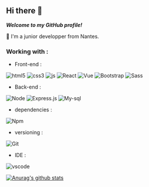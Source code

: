 ## Hi there 👋

***Welcome to my GitHub profile!***

🌱 I'm a junior developper from Nantes.


### Working with :

- Front-end :  

![html5](https://img.shields.io/badge/HTML5-E34F26?style=for-the-badge&logo=html5&logoColor=white)
![css3](https://img.shields.io/badge/CSS3-1572B6?style=for-the-badge&logo=css3&logoColor=white)
![js](https://img.shields.io/badge/JavaScript-F7DF1E?style=for-the-badge&logo=javascript&logoColor=black)
![React](https://img.shields.io/badge/React-20232A?style=for-the-badge&logo=react&logoColor=61DAFB)
![Vue](https://img.shields.io/badge/Vue.js-35495E?style=for-the-badge&logo=vue.js&logoColor=4FC08D)
![Bootstrap](https://img.shields.io/badge/Bootstrap-563D7C?style=for-the-badge&logo=bootstrap&logoColor=white)
![Sass](	https://img.shields.io/badge/Sass-CC6699?style=for-the-badge&logo=sass&logoColor=white)


- Back-end :

![Node](https://img.shields.io/badge/Node.js-43853D?style=for-the-badge&logo=node.js&logoColor=white)
![Express.js](https://img.shields.io/badge/Express.js-404D59?style=for-the-badge&logo=express&logoColor=white)
![My-sql](https://img.shields.io/badge/MySQL-00000F?style=for-the-badge&logo=mysql&logoColor=white)


- dependencies :   

![Npm](https://img.shields.io/badge/-npm-black?style=plastic&logo=npm)

- versioning :  

![Git](https://img.shields.io/badge/-Git-black?style=plastic&logo=git)

- IDE :  

![vscode](https://img.shields.io/badge/-VS%20Code-black?style=plastic&logo=visual-studio-code) 


[![Anurag's github stats](https://github-readme-stats.vercel.app/api?username=loicbdev)](https://github.com/anuraghazra/github-readme-stats)


<!--
**loicbdev/loicbdev** is a ✨ _special_ ✨ repository because its `README.md` (this file) appears on your GitHub profile.

Here are some ideas to get you started:

- 🔭 I’m currently working with 
- 🌱 I’m currently learning React and Node.js
- 👯 I’m looking to collaborate on ...
- 🤔 I’m looking for help with ...
- 💬 Ask me about ...
- 📫 How to reach me: ...
- 😄 Pronouns: ...
- ⚡ Fun fact: ...

- Front-end :  
![html5](https://img.shields.io/badge/-HTML5-black?style=plastic&logo=html5)
![css3](https://img.shields.io/badge/-CSS3-black?style=plastic&logo=css3)
![js](https://img.shields.io/badge/-JavaScript-black?style=plastic&logo=javascript)
![React](https://img.shields.io/badge/-REACT-black?style=plastic&logo=react)
![Material-UI](https://img.shields.io/badge/Material--UI-0081CB?style=for-the-badge&logo=material-ui&logoColor=white)

- Back-end :  
![Node](https://img.shields.io/badge/-Node.js-black?style=plastic&logo=node.js)
![mysql](https://img.shields.io/badge/-MySQL-black?style=plastic&logo=mysql)


-->
